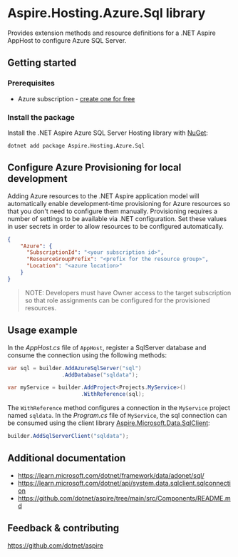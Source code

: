 # Aspire.Hosting.Azure.Sql library

Provides extension methods and resource definitions for a .NET Aspire AppHost to configure Azure SQL Server.

## Getting started

### Prerequisites

- Azure subscription - [create one for free](https://azure.microsoft.com/free/)

### Install the package

Install the .NET Aspire Azure SQL Server Hosting library with [NuGet](https://www.nuget.org):

```dotnetcli
dotnet add package Aspire.Hosting.Azure.Sql
```

## Configure Azure Provisioning for local development

Adding Azure resources to the .NET Aspire application model will automatically enable development-time provisioning
for Azure resources so that you don't need to configure them manually. Provisioning requires a number of settings
to be available via .NET configuration. Set these values in user secrets in order to allow resources to be configured
automatically.

```json
{
    "Azure": {
      "SubscriptionId": "<your subscription id>",
      "ResourceGroupPrefix": "<prefix for the resource group>",
      "Location": "<azure location>"
    }
}
```

> NOTE: Developers must have Owner access to the target subscription so that role assignments
> can be configured for the provisioned resources.

## Usage example

In the _AppHost.cs_ file of `AppHost`, register a SqlServer database and consume the connection using the following methods:

```csharp
var sql = builder.AddAzureSqlServer("sql")
                 .AddDatabase("sqldata");

var myService = builder.AddProject<Projects.MyService>()
                       .WithReference(sql);
```

The `WithReference` method configures a connection in the `MyService` project named `sqldata`. In the _Program.cs_ file of `MyService`, the sql connection can be consumed using the client library [Aspire.Microsoft.Data.SqlClient](https://www.nuget.org/packages/Aspire.Microsoft.Data.SqlClient):

```csharp
builder.AddSqlServerClient("sqldata");
```

## Additional documentation

* https://learn.microsoft.com/dotnet/framework/data/adonet/sql/
* https://learn.microsoft.com/dotnet/api/system.data.sqlclient.sqlconnection
* https://github.com/dotnet/aspire/tree/main/src/Components/README.md

## Feedback & contributing

https://github.com/dotnet/aspire
